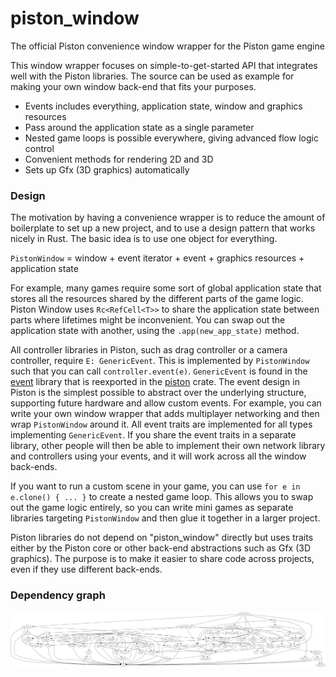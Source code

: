 # piston_window
The official Piston convenience window wrapper for the Piston game engine

This window wrapper focuses on simple-to-get-started API that integrates well with the Piston libraries. The source can be used as example for making your own window back-end that fits your purposes.

- Events includes everything, application state, window and graphics resources
- Pass around the application state as a single parameter
- Nested game loops is possible everywhere, giving advanced flow logic control
- Convenient methods for rendering 2D and 3D
- Sets up Gfx (3D graphics) automatically

### Design

The motivation by having a convenience wrapper is to reduce the amount of boilerplate to set up a new project, and to use a design pattern that works nicely in Rust. The basic idea is to use one object for everything.

`PistonWindow` = window + event iterator + event + graphics resources + application state

For example, many games require some sort of global application state that stores all the resources shared by the different parts of the game logic. Piston Window uses `Rc<RefCell<T>>` to share the application state between parts where lifetimes might be inconvenient. You can swap out the application state with another, using the `.app(new_app_state)` method.

All controller libraries in Piston, such as drag controller or a camera controller, require `E: GenericEvent`. This is implemented by `PistonWindow` such that you can call `controller.event(e)`. `GenericEvent` is found in the [event](https://github.com/pistondevelopers/event) library that is reexported in the [piston](https://github.com/pistondevelopers/piston) crate. The event design in Piston is the simplest possible to abstract over the underlying structure, supporting future hardware and allow custom events. For example, you can write your own window wrapper that adds multiplayer networking and then wrap `PistonWindow` around it. All event traits are implemented for all types implementing `GenericEvent`. If you share the event traits in a separate library, other people will then be able to implement their own network library and controllers using your events, and it will work across all the window back-ends.

If you want to run a custom scene in your game, you can use `for e in e.clone() { ... }` to create a nested game loop. This allows you to swap out the game logic entirely, so you can write mini games as separate libraries targeting `PistonWindow` and then glue it together in a larger project.

Piston libraries do not depend on "piston_window" directly but uses traits either by the Piston core or other back-end abstractions such as Gfx (3D graphics). The purpose is to make it easier to share code across projects, even if they use different back-ends.

### Dependency graph

![Dependencies](./Cargo.png)
